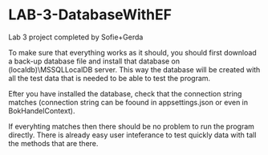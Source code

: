 # LAB-3-DatabaseWithEF

Lab 3 project completed by Sofie+Gerda

To make sure that everything works as it should, you should first download a back-up database file and install that database on (localdb)\\MSSQLLocalDB server.
This way the database will be created with all the test data that is needed to be able to test the program.

Efter you have installed the database, check that the connection string matches (connection string can be foound in appsettings.json or even in BokHandelContext).

If everyhting matches then there should be no problem to run the program directly. There is already easy user inteferance to test quickly data with tall the methods that are there.
